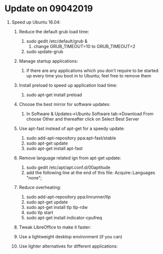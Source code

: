 # Update on 09042019
1.  Speed up Ubuntu 16.04:
    1.  Reduce the default grub load time:
        1.  sudo gedit /etc/default/grub &
            1.  change GRUB_TIMEOUT=10 to GRUB_TIMEOUT=2
        2.  sudo update-grub

    2.  Manage startup applications:
        1.  if there are any applications which you don’t require to be started up every time you boot in to Ubuntu; feel free to remove them

    3.  Install preload to speed up application load time:
        1.  sudo apt-get install preload

    4.  Choose the best mirror for software updates:
        1.  In Software & Updates->Ubuntu Software tab->Download From choose Other and thereafter click on Select Best Server

    5.  Use apt-fast instead of apt-get for a speedy update:
        1.  sudo add-apt-repository ppa:apt-fast/stable
        2.  sudo apt-get update
        3.  sudo apt-get install apt-fast

    6.  Remove language related ign from apt-get update:
        1.  sudo gedit /etc/apt/apt.conf.d/00aptitude
        2.  add the following line at the end of this file: Acquire::Languages "none";

    7.  Reduce overheating:
        1.  sudo add-apt-repository ppa:linrunner/tlp
        2.  sudo apt-get update
        3.  sudo apt-get install tlp tlp-rdw
        4.  sudo tlp start
        5.  sudo apt-get install indicator-cpufreq

    8.  Tweak LibreOffice to make it faster:

    9.  Use a lightweight desktop environment (if you can)

    10. Use lighter alternatives for different applications:
